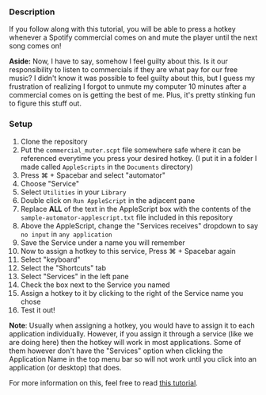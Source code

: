 ### Description
If you follow along with this tutorial, you will be able to press a hotkey whenever a Spotify commercial comes on and mute the player until the next song comes on!

**Aside:** Now, I have to say, somehow I feel guilty about this. Is it our responsibility to listen to commercials if they are what pay for our free music? I didn't know it was possible to feel guilty about this, but I guess my frustration of realizing I forgot to unmute my computer 10 minutes after a commercial comes on is getting the best of me. Plus, it's pretty stinking fun to figure this stuff out.

### Setup

1. Clone the repository
2. Put the `commercial_muter.scpt` file somewhere safe where it can be referenced everytime you press your desired hotkey. (I put it in a folder I made called `AppleScripts` in the `Documents` directory)
3. Press ⌘ + Spacebar and select "automator"
4. Choose "Service"
5. Select `Utilities` in your `Library`
6. Double click on `Run AppleScript` in the adjacent pane
7. Replace **ALL** of the text in the AppleScript box with the contents of the `sample-automator-applescript.txt` file included in this repository
8. Above the AppleScript, change the "Services receives" dropdown to say `no input` in `any application`
9. Save the Service under a name you will remember
10. Now to assign a hotkey to this service, Press ⌘ + Spacebar again
11. Select "keyboard"
12. Select the "Shortcuts" tab
13. Select "Services" in the left pane
14. Check the box next to the Service you named
15. Assign a hotkey to it by clicking to the right of the Service name you chose
16. Test it out!

**Note**: Usually when assigning a hotkey, you would have to assign it to each application individually. However, if you assign it through a service (like we are doing here) then the hotkey will work in most applications. Some of them however don't have the "Services" option when clicking the Application Name in the top menu bar so will not work until you click into an application (or desktop) that does.


For more information on this, feel free to read [this tutorial](http://blog.fosketts.net/2010/08/09/assign-keyboard-shortcut-applescript-automator-service/).
